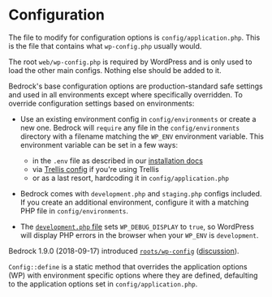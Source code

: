 # Configuration

The file to modify for configuration options is `config/application.php`. This is the file that contains what `wp-config.php` usually would.

The root `web/wp-config.php` is required by WordPress and is only used to load the other main configs. Nothing else should be added to it.

Bedrock's base configuration options are production-standard safe settings and used in all environments except where specifically overridden. To override configuration settings based on environments:

- Use an existing environment config in `config/environments` or create a new one. Bedrock will `require` any file in the `config/environments` directory with a filename matching the `WP_ENV` environment variable. This environment variable can be set in a few ways:
  - in the `.env` file as described in our [installation docs](https://roots.io/bedrock/docs/installing-bedrock/#installation)
  - via [Trellis config](https://roots.io/trellis/docs/wordpress-sites/) if you're using Trellis
  - or as a last resort, hardcoding it in `config/application.php`

- Bedrock comes with `development.php` and `staging.php` configs included. If you create an additional environment, configure it with a matching PHP file in `config/environments`.

- The [`development.php` file](https://github.com/roots/bedrock/blob/master/config/environments/development.php) sets `WP_DEBUG_DISPLAY` to `true`, so WordPress will display PHP errors in the browser when your `WP_ENV` is `development`.

Bedrock 1.9.0 (2018-09-17) introduced [`roots/wp-config`](https://github.com/roots/wp-config/blob/master/docs/why.md) ([discussion](https://github.com/roots/bedrock/pull/380)).

`Config::define` is a static method that overrides the application options (WP) with environment specific options where they are defined, defaulting to the application options set in `config/application.php`.
